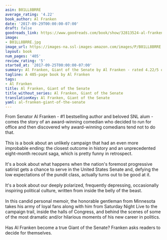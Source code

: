 ```yaml
---
asin: B01LL8BRRE
average_rating: '4.22'
book_author: Al Franken
date: '2017-09-29T00:00:00-07:00'
draft: false
goodreads_link: https://www.goodreads.com/book/show/32813524-al-franken-giant-of-the-senate
image:
- B01LL8BRRE.jpg
image_url: https://images-na.ssl-images-amazon.com/images/P/B01LL8BRRE.01._SCLZZZZZZZ.jpg
layout: book
num_pages: '405'
review_rating: '5'
started_at: '2017-09-25T00:00:00-07:00'
summary: Al Franken, Giant of the Senate by Al Franken - rated 4.22/5 on Goodreads
tagline: A 405-page book by Al Franken
tags:
- Al Franken
title: Al Franken, Giant of the Senate
title_without_series: Al Franken, Giant of the Senate
translationKey: Al Franken, Giant of the Senate
yaml: al-franken-giant-of-the-senate
---
```


From Senator Al Franken - #1 bestselling author and beloved SNL alum - comes the story of an award-winning comedian who decided to run for office and then discovered why award-winning comedians tend not to do that.<br /><br />This is a book about an unlikely campaign that had an even more improbable ending: the closest outcome in history and an unprecedented eight-month recount saga, which is pretty funny in retrospect.<br /><br />It's a book about what happens when the nation's foremost progressive satirist gets a chance to serve in the United States Senate and, defying the low expectations of the pundit class, actually turns out to be good at it.<br /><br />It's a book about our deeply polarized, frequently depressing, occasionally inspiring political culture, written from inside the belly of the beast.<br /><br />In this candid personal memoir, the honorable gentleman from Minnesota takes his army of loyal fans along with him from Saturday Night Live to the campaign trail, inside the halls of Congress, and behind the scenes of some of the most dramatic and/or hilarious moments of his new career in politics.<br /><br />Has Al Franken become a true Giant of the Senate? Franken asks readers to decide for themselves.